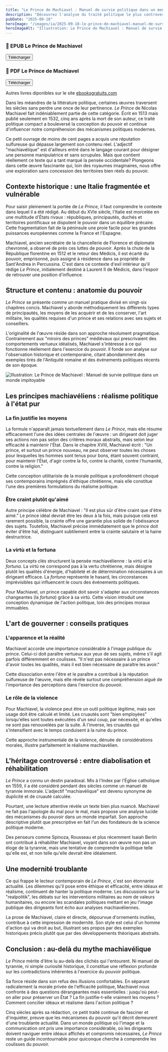 ```yaml
---
title: "Le Prince de Machiavel : Manuel de survie politique dans un monde impitoyable"
description: "Découvrez l'analyse du traité politique le plus controversé de l'histoire, qui révolutionna notre compréhension du pouvoir et reste d'une troublante actualité."
pubDate: "2025-09-18"
heroImage: "/images/ia/2025-09-18-le-prince-de-machiavel-manuel-de-survie-politique-dans-un-mo-757783-hero/2025-09-18-le-prince-de-machiavel-manuel-de-survie-politique-dans-un-mo-757783-hero.png"
heroImageAlt: "Illustration: Le Prince de Machiavel : Manuel de survie politique dans un monde impitoyable"
---
```


<div class="download-grid">
<div class="download-card level-epub ">
  <div class="card-content">
    <h3>📖 EPUB Le Prince de Machiavel</h3>
    <button id="btn-epub-machiavel_le_prince" class="download-btn" aria-label="Télécharger Le Prince de Machiavel (EPUB)">
      Télécharger
    </button>
    <div id="download-container-epub-machiavel_le_prince" class="download-container" aria-live="polite" hidden></div>
  </div>
</div>
<div class="download-card level-epub cards-horizontal">
  <div class="card-content">
    <h3>📖 PDF  Le Prince de Machiavel</h3>
    <button id="btn-pdf-machiavel_le_prince" class="download-btn" aria-label="Télécharger Le Prince de Machiavel (PDF)">
      Télécharger
    </button>
    <div id="download-container-pdf-machiavel_le_prince" class="download-container" aria-live="polite" hidden></div>
  </div>
</div>
</div>

Autres livres diponibles sur le site <a href="https://www.ebooksgratuits.com/" target="_blank" rel="noopener">ebooksgratuits.com</a>

Dans les méandres de la littérature politique, certaines œuvres traversent les siècles sans perdre une once de leur pertinence. *Le Prince* de Nicolas Machiavel fait indéniablement partie de cette catégorie. Écrit en 1513 mais publié seulement en 1532, cinq ans après la mort de son auteur, ce traité politique compact a bouleversé la conception du pouvoir et continue d'influencer notre compréhension des mécanismes politiques modernes.

Ce petit ouvrage de moins de cent pages a acquis une réputation sulfureuse qui dépasse largement son contenu réel. L'adjectif "machiavélique" est d'ailleurs entré dans le langage courant pour désigner une personne manipulatrice et sans scrupules. Mais que contient réellement ce texte qui a tant marqué la pensée occidentale? Plongeons dans cette œuvre fascinante qui, loin des royaumes imaginaires, nous offre une exploration sans concession des territoires bien réels du pouvoir.

## Contexte historique : une Italie fragmentée et vulnérable

Pour saisir pleinement la portée de *Le Prince*, il faut comprendre le contexte dans lequel il a été rédigé. Au début du XVIe siècle, l'Italie est morcelée en une multitude d'États rivaux : républiques, principautés, duchés et territoires pontificaux se disputent le pouvoir dans un équilibre précaire. Cette fragmentation fait de la péninsule une proie facile pour les grandes puissances européennes comme la France et l'Espagne.

Machiavel, ancien secrétaire de la chancellerie de Florence et diplomate chevronné, a observé de près ces luttes de pouvoir. Après la chute de la République florentine en 1512 et le retour des Médicis, il est écarté du pouvoir, emprisonné, puis assigné à résidence dans sa propriété de Sant'Andrea in Percussina. C'est dans ce contexte d'exil intérieur qu'il rédige *Le Prince*, initialement destiné à Laurent II de Médicis, dans l'espoir de retrouver une position d'influence.

## Structure et contenu : anatomie du pouvoir

*Le Prince* se présente comme un manuel pratique divisé en vingt-six chapitres concis. Machiavel y aborde méthodiquement les différents types de principautés, les moyens de les acquérir et de les conserver, l'art militaire, les qualités requises d'un prince et ses relations avec ses sujets et conseillers.

L'originalité de l'œuvre réside dans son approche résolument pragmatique. Contrairement aux "miroirs des princes" médiévaux qui prescrivaient des comportements vertueux idéalisés, Machiavel s'intéresse à ce qui fonctionne réellement dans l'exercice du pouvoir. Il fonde son analyse sur l'observation historique et contemporaine, citant abondamment des exemples tirés de l'Antiquité romaine et des événements politiques récents de son époque.

<picture><source srcset="/images/ia/2025-09-18-le-prince-de-machiavel-manuel-de-survie-politique-dans-un-mo-757783-inline/2025-09-18-le-prince-de-machiavel-manuel-de-survie-politique-dans-un-mo-757783-inline.avif" type="image/avif" /><source srcset="/images/ia/2025-09-18-le-prince-de-machiavel-manuel-de-survie-politique-dans-un-mo-757783-inline/2025-09-18-le-prince-de-machiavel-manuel-de-survie-politique-dans-un-mo-757783-inline.webp" type="image/webp" /><img src="/images/ia/2025-09-18-le-prince-de-machiavel-manuel-de-survie-politique-dans-un-mo-757783-inline/2025-09-18-le-prince-de-machiavel-manuel-de-survie-politique-dans-un-mo-757783-inline.png" alt="Illustration: Le Prince de Machiavel : Manuel de survie politique dans un monde impitoyable" loading="lazy" decoding="async" /></picture>

## Les principes machiavéliens : réalisme politique à l'état pur

### La fin justifie les moyens

La formule n'apparaît jamais textuellement dans *Le Prince*, mais elle résume efficacement l'une des idées centrales de l'œuvre : un dirigeant doit juger ses actions non pas selon des critères moraux abstraits, mais selon leur efficacité à maintenir l'État. Dans le chapitre XVIII, Machiavel écrit : "Un prince, et surtout un prince nouveau, ne peut observer toutes les choses pour lesquelles les hommes sont tenus pour bons, étant souvent contraint, pour maintenir l'État, d'agir contre la foi, contre la charité, contre l'humanité, contre la religion."

Cette conception utilitariste de la morale politique a profondément choqué ses contemporains imprégnés d'éthique chrétienne, mais elle constitue l'une des premières formulations du réalisme politique.

### Être craint plutôt qu'aimé

Autre principe célèbre de Machiavel : "Il est plus sûr d'être craint que d'être aimé." Le prince idéal devrait être les deux à la fois, mais puisque cela est rarement possible, la crainte offre une garantie plus solide de l'obéissance des sujets. Toutefois, Machiavel précise immédiatement que le prince doit éviter d'être haï, distinguant subtilement entre la crainte salutaire et la haine destructrice.

### La virtù et la fortuna

Deux concepts clés structurent la pensée machiavélienne : la *virtù* et la *fortuna*. La *virtù* ne correspond pas à la vertu chrétienne, mais désigne plutôt les qualités d'énergie, d'habileté et de détermination nécessaires à un dirigeant efficace. La *fortuna* représente le hasard, les circonstances imprévisibles qui influencent le cours des événements politiques.

Pour Machiavel, un prince capable doit savoir s'adapter aux circonstances changeantes (la *fortuna*) grâce à sa *virtù*. Cette vision introduit une conception dynamique de l'action politique, loin des principes moraux immuables.

## L'art de gouverner : conseils pratiques

### L'apparence et la réalité

Machiavel accorde une importance considérable à l'image publique du prince. Celui-ci doit paraître vertueux aux yeux de ses sujets, même s'il agit parfois différemment en coulisses. "Il n'est pas nécessaire à un prince d'avoir toutes les qualités, mais il est bien nécessaire de paraître les avoir."

Cette dissociation entre l'être et le paraître a contribué à la réputation sulfureuse de l'œuvre, mais elle révèle surtout une compréhension aiguë de l'importance des perceptions dans l'exercice du pouvoir.

### Le rôle de la violence

Pour Machiavel, la violence peut être un outil politique légitime, mais son usage doit être calculé et limité. Les cruautés sont "bien employées" lorsqu'elles sont toutes exécutées d'un seul coup, par nécessité, et qu'elles ne sont pas renouvelées par la suite. À l'inverse, les cruautés qui s'intensifient avec le temps conduisent à la ruine du prince.

Cette approche instrumentale de la violence, dénuée de considérations morales, illustre parfaitement le réalisme machiavélien.

## L'héritage controversé : entre diabolisation et réhabilitation

*Le Prince* a connu un destin paradoxal. Mis à l'Index par l'Église catholique en 1559, il a été considéré pendant des siècles comme un manuel de tyrannie immorale. L'adjectif "machiavélique" est devenu synonyme de duplicité et de cruauté calculée.

Pourtant, une lecture attentive révèle un texte bien plus nuancé. Machiavel ne fait pas l'apologie du mal pour le mal, mais propose une analyse lucide des mécanismes du pouvoir dans un monde imparfait. Son approche descriptive plutôt que prescriptive en fait l'un des fondateurs de la science politique moderne.

Des penseurs comme Spinoza, Rousseau et plus récemment Isaiah Berlin ont contribué à réhabiliter Machiavel, voyant dans son œuvre non pas un éloge de la tyrannie, mais une tentative de comprendre la politique telle qu'elle est, et non telle qu'elle devrait être idéalement.

## Une modernité troublante

Ce qui frappe le lecteur contemporain de *Le Prince*, c'est son étonnante actualité. Les dilemmes qu'il pose entre éthique et efficacité, entre idéaux et réalisme, continuent de hanter la politique moderne. Les discussions sur la "realpolitik", les débats sur les interventions militaires au nom de valeurs humanitaires, ou encore les scandales politiques mettant en jeu l'image publique des dirigeants font écho aux analyses machiavéliennes.

La prose de Machiavel, claire et directe, dépourvue d'ornements inutiles, contribue à cette impression de modernité. Son style est celui d'un homme d'action qui va droit au but, illustrant ses propos par des exemples historiques précis plutôt que par des développements théoriques abstraits.

## Conclusion : au-delà du mythe machiavélique

*Le Prince* mérite d'être lu au-delà des clichés qui l'entourent. Ni manuel de tyrannie, ni simple curiosité historique, il constitue une réflexion profonde sur les contradictions inhérentes à l'exercice du pouvoir politique.

Sa force réside dans son refus des illusions confortables. En séparant radicalement la morale privée de l'efficacité politique, Machiavel nous confronte à des questions dérangeantes mais essentielles : jusqu'où peut-on aller pour préserver un État ? La fin justifie-t-elle vraiment les moyens ? Comment concilier idéaux et réalisme dans l'action politique ?

Cinq siècles après sa rédaction, ce petit traité continue de fasciner et d'inquiéter, preuve que les mécanismes du pouvoir qu'il décrit demeurent d'une troublante actualité. Dans un monde politique où l'image et la communication ont pris une importance considérable, où les dirigeants doivent naviguer entre idéaux affichés et compromis nécessaires, *Le Prince* reste un guide incontournable pour quiconque cherche à comprendre les coulisses du pouvoir.